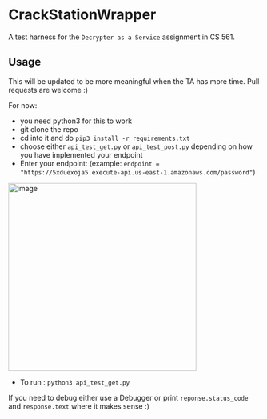 # CrackStationWrapper

A test harness for the `Decrypter as a Service` assignment in CS 561.

## Usage

This will be updated to be more meaningful when the TA has more time. Pull requests are welcome :) 

For now: 

- you need python3 for this to work 
- git clone the repo
- cd into it and do `pip3 install -r requirements.txt`
- choose either `api_test_get.py` or `api_test_post.py` depending on how you have implemented your endpoint
- Enter your endpoint: (example: `endpoint = "https://5xduexoja5.execute-api.us-east-1.amazonaws.com/password"`)
<img width="376" alt="image" src="https://user-images.githubusercontent.com/15828512/205192418-9826d642-e30c-42f6-9d21-5b6d0fcf585d.png">

- To run : `python3 api_test_get.py`

If you need to debug either use a Debugger or print `reponse.status_code` and `response.text` where it makes sense :) 
